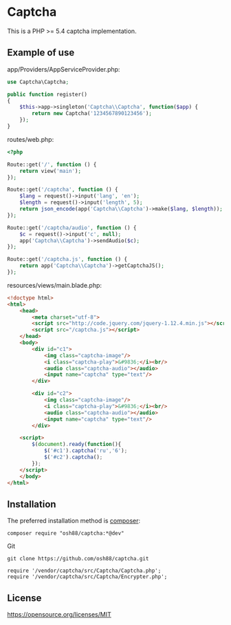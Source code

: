 Captcha
=======

This is a PHP >= 5.4 captcha implementation.

Example of use
--------------

app/Providers/AppServiceProvider.php:
```php
use Captcha\Captcha;

public function register()
{
    $this->app->singleton('Captcha\\Captcha', function($app) {
        return new Captcha('1234567890123456');
    });
}
```

routes/web.php:
```php
<?php

Route::get('/', function () {
    return view('main');
});

Route::get('/captcha', function () {
    $lang = request()->input('lang', 'en');
    $length = request()->input('length', 5);
    return json_encode(app('Captcha\\Captcha')->make($lang, $length));
});

Route::get('/captcha/audio', function () {
    $c = request()->input('c', null);
    app('Captcha\\Captcha')->sendAudio($c);
});

Route::get('/captcha.js', function () {
    return app('Captcha\\Captcha')->getCaptchaJS();
});
```
resources/views/main.blade.php:
```html
<!doctype html>
<html>
    <head>
        <meta charset="utf-8">
        <script src="http://code.jquery.com/jquery-1.12.4.min.js"></script>
        <script src="/captcha.js"></script>
    </head>
    <body>
        <div id="c1">
            <img class="captcha-image"/>
            <i class="captcha-play">&#9836;</i><br/>
            <audio class="captcha-audio"></audio>
            <input name="captcha" type="text"/>
        </div>

        <div id="c2">
            <img class="captcha-image"/>
            <i class="captcha-play">&#9836;</i><br/>
            <audio class="captcha-audio"></audio>
            <input name="captcha" type="text"/>
        </div>

    <script>
        $(document).ready(function(){
            $('#c1').captcha('ru','6');
            $('#c2').captcha();
        });
    </script>
    </body>
</html>
```

Installation
------------

The preferred installation method is [composer](https://getcomposer.org):

    composer require "osh88/captcha:*@dev"

Git

	git clone https://github.com/osh88/captcha.git

    require '/vendor/captcha/src/Captcha/Captcha.php';
	require '/vendor/captcha/src/Captcha/Encrypter.php';


License
-------
https://opensource.org/licenses/MIT